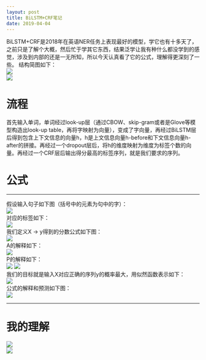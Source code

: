 ```yaml
---
layout: post
title: BiLSTM+CRF笔记
date: 2019-04-04
--- 
```

BiLSTM+CRF是2018年在英语NER任务上表现最好的模型，学它也有十多天了，之前只是了解个大概，然后忙于学其它东西，结果泛学让我有种什么都没学到的感觉，涉及到内部的还是一无所知，所以今天认真看了它的公式，理解得更深刻了一些。 结构简图如下：  
![](/assets/images/1.png)   
![](/assets/images/2.png)  
# 流程
首先输入单词，单词经过look-up层（通过CBOW、skip-gram或者是Glove等模型构造出look-up table，再将字映射为向量），变成了字向量，再经过BiLSTM层后得到包含上下文信息的向量h，h是上文信息向量h-before和下文信息向量h-after的拼接。再经过一个dropout层后，将h的维度映射为维度为标签个数的向量。再经过一个CRF层后输出得分最高的标签序列，就是我们要求的序列。 
# 公式 
***
假设输入句子如下图（括号中的元素为句中的字）：  
![](/assets/images/3.png)   
对应的标签如下：  
![](/assets/images/4.png)  
我们定义X -> y得到的分数公式如下图：  
![](/assets/images/5.png)   
A的解释如下：  
![](/assets/images/6.png)  
P的解释如下：  
![](/assets/images/10.png) 
![](/assets/images/7.png)  
我们的目标就是输入X对应正确的序列y的概率最大，用似然函数表示如下：  
![](/assets/images/8.png)  
公式的解释和预测如下图：  
![](/assets/images/9.png) 
***  
# 我的理解  
![](/assets/images/11.JPG)  
![](/assets/images/12.JPG) 



